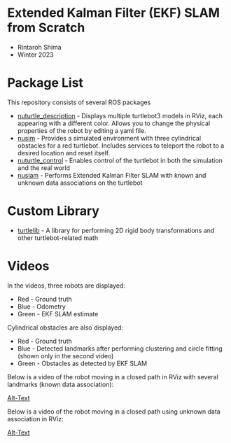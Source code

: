 # Extended Kalman Filter (EKF) SLAM from Scratch
* Rintaroh Shima
* Winter 2023
# Package List
This repository consists of several ROS packages
- [nuturtle_description](https://github.com/r-shima/ekf_slam_from_scratch/tree/main/nuturtle_description) - Displays multiple turtlebot3 models in RViz, each appearing with a different color. Allows you to change the physical properties of the robot by editing a yaml file.
- [nusim](https://github.com/r-shima/ekf_slam_from_scratch/tree/main/nusim) - Provides a simulated environment with three cylindrical obstacles for a red turtlebot. Includes services to teleport the robot to a desired location and reset itself.
- [nuturtle_control](https://github.com/r-shima/ekf_slam_from_scratch/tree/main/nuturtle_control) - Enables control of the turtlebot in both the simulation and the real world
- [nuslam](https://github.com/r-shima/ekf_slam_from_scratch/tree/main/nuslam) - Performs Extended Kalman Filter SLAM with known and unknown data associations on the turtlebot
# Custom Library
- [turtlelib](https://github.com/r-shima/ekf_slam_from_scratch/tree/main/turtlelib) - A library for performing 2D rigid body transformations and other turtlebot-related math
# Videos
In the videos, three robots are displayed:
- Red - Ground truth
- Blue - Odometry
- Green - EKF SLAM estimate

Cylindrical obstacles are also displayed:
- Red - Ground truth
- Blue - Detected landmarks after performing clustering and circle fitting (shown only in the second video)
- Green - Obstacles as detected by EKF SLAM

Below is a video of the robot moving in a closed path in RViz with several landmarks (known data association):

[Alt-Text](https://user-images.githubusercontent.com/113070827/227675800-a9a5f17c-7253-494e-8cb3-7b2d76bcee62.mp4)

Below is a video of the robot moving in a closed path using unknown data association in RViz:

[Alt-Text](https://user-images.githubusercontent.com/113070827/226087892-dc3bafee-23e6-4628-a25f-5297e9bb8117.webm)